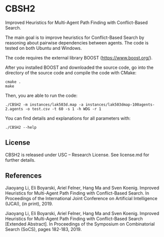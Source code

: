 # CBSH2
 Improved Heuristics for Multi-Agent Path Finding with Conflict-Based Search.
 
 The main goal is to improve heuristics for Conflict-Based Search by reasoning about pairwise dependencies between agents. The code is tested on both Ubuntu and Windows.
 
 The code requires the external library BOOST (https://www.boost.org/).
 
 After you installed BOOST and downloaded the source code, go into the directory of the source code and compile the code with CMake: 
```
cmake .
make
```

Then, you are able to run the code:
```
./CBSH2 -m instances/lak503d.map -a instances/lak503dmap-100agents-2.agents -o test.csv -t 60 -s 1 -h WDG -r 1
```

You can find details and explanations for all parameters with:
```
./CBSH2 --help
```

## License
 CBSH2 is released under USC – Research License. See license.md for further details.
 
## References
 Jiaoyang Li, Eli Boyarski, Ariel Felner, Hang Ma and Sven Koenig. Improved Heuristics for Multi-Agent Path Finding with Conflict-Based Search. In Proceedings of the International Joint Conference on Artificial Intelligence (IJCAI), (in print), 2019.
 
 Jiaoyang Li, Eli Boyarski, Ariel Felner, Hang Ma and Sven Koenig. Improved Heuristics for Multi-Agent Path Finding with Conflict-Based Search \[Extended Abstract\]. In Proceedings of the Symposium on Combinatorial Search (SoCS), pages 182-183, 2019.
